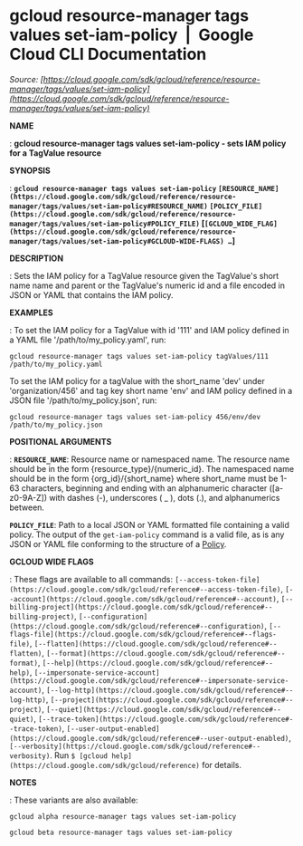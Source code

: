 # gcloud resource-manager tags values set-iam-policy  |  Google Cloud CLI Documentation

*Source: [https://cloud.google.com/sdk/gcloud/reference/resource-manager/tags/values/set-iam-policy](https://cloud.google.com/sdk/gcloud/reference/resource-manager/tags/values/set-iam-policy)*

**NAME**

: **gcloud resource-manager tags values set-iam-policy - sets IAM policy for a TagValue resource**

**SYNOPSIS**

: **`gcloud resource-manager tags values set-iam-policy` `[RESOURCE_NAME](https://cloud.google.com/sdk/gcloud/reference/resource-manager/tags/values/set-iam-policy#RESOURCE_NAME)` `[POLICY_FILE](https://cloud.google.com/sdk/gcloud/reference/resource-manager/tags/values/set-iam-policy#POLICY_FILE)` [`[GCLOUD_WIDE_FLAG](https://cloud.google.com/sdk/gcloud/reference/resource-manager/tags/values/set-iam-policy#GCLOUD-WIDE-FLAGS) …`]**

**DESCRIPTION**

: Sets the IAM policy for a TagValue resource given the TagValue's short name name
and parent or the TagValue's numeric id and a file encoded in JSON or YAML that
contains the IAM policy.

**EXAMPLES**

: To set the IAM policy for a TagValue with id '111' and IAM policy defined in a
YAML file '/path/to/my_policy.yaml', run:

```
gcloud resource-manager tags values set-iam-policy tagValues/111 /path/to/my_policy.yaml
```

To set the IAM policy for a tagValue with the short_name 'dev' under
'organization/456' and tag key short name 'env' and IAM policy defined in a JSON
file '/path/to/my_policy.json', run:

```
gcloud resource-manager tags values set-iam-policy 456/env/dev /path/to/my_policy.json
```

**POSITIONAL ARGUMENTS**

: **`RESOURCE_NAME`**:
Resource name or namespaced name. The resource name should be in the form
{resource_type}/{numeric_id}. The namespaced name should be in the form
{org_id}/{short_name} where short_name must be 1-63 characters, beginning and
ending with an alphanumeric character ([a-z0-9A-Z]) with dashes (-), underscores
( _ ), dots (.), and alphanumerics between.

**`POLICY_FILE`**:
Path to a local JSON or YAML formatted file containing a valid policy. The
output of the `get-iam-policy` command is a valid file, as is any
JSON or YAML file conforming to the structure of a [Policy](https://cloud.google.com/iam/reference/rest/v1/Policy).

**GCLOUD WIDE FLAGS**

: These flags are available to all commands: `[--access-token-file](https://cloud.google.com/sdk/gcloud/reference#--access-token-file)`,
`[--account](https://cloud.google.com/sdk/gcloud/reference#--account)`, `[--billing-project](https://cloud.google.com/sdk/gcloud/reference#--billing-project)`,
`[--configuration](https://cloud.google.com/sdk/gcloud/reference#--configuration)`,
`[--flags-file](https://cloud.google.com/sdk/gcloud/reference#--flags-file)`,
`[--flatten](https://cloud.google.com/sdk/gcloud/reference#--flatten)`, `[--format](https://cloud.google.com/sdk/gcloud/reference#--format)`, `[--help](https://cloud.google.com/sdk/gcloud/reference#--help)`, `[--impersonate-service-account](https://cloud.google.com/sdk/gcloud/reference#--impersonate-service-account)`,
`[--log-http](https://cloud.google.com/sdk/gcloud/reference#--log-http)`,
`[--project](https://cloud.google.com/sdk/gcloud/reference#--project)`, `[--quiet](https://cloud.google.com/sdk/gcloud/reference#--quiet)`, `[--trace-token](https://cloud.google.com/sdk/gcloud/reference#--trace-token)`, `[--user-output-enabled](https://cloud.google.com/sdk/gcloud/reference#--user-output-enabled)`,
`[--verbosity](https://cloud.google.com/sdk/gcloud/reference#--verbosity)`.
Run `$ [gcloud help](https://cloud.google.com/sdk/gcloud/reference)` for details.

**NOTES**

: These variants are also available:

```
gcloud alpha resource-manager tags values set-iam-policy
```

```
gcloud beta resource-manager tags values set-iam-policy
```